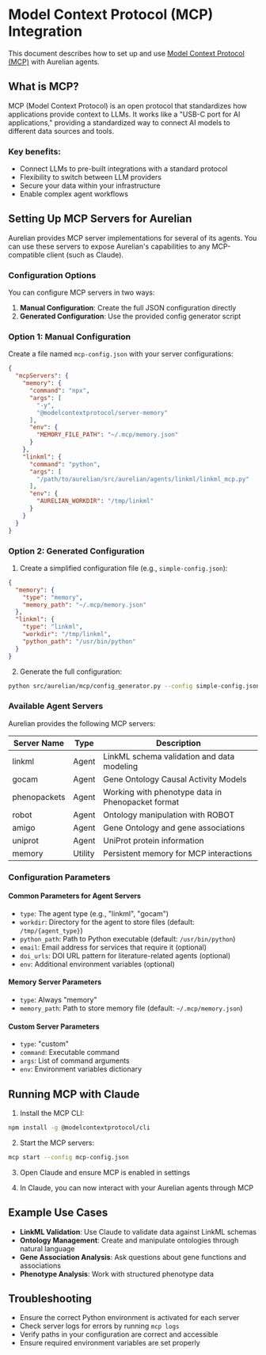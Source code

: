 # Model Context Protocol (MCP) Integration

This document describes how to set up and use [Model Context Protocol (MCP)](https://modelcontextprotocol.io/) with Aurelian agents.

## What is MCP?

MCP (Model Context Protocol) is an open protocol that standardizes how applications provide context to LLMs. It works like a "USB-C port for AI applications," providing a standardized way to connect AI models to different data sources and tools.

### Key benefits:

- Connect LLMs to pre-built integrations with a standard protocol
- Flexibility to switch between LLM providers
- Secure your data within your infrastructure
- Enable complex agent workflows

## Setting Up MCP Servers for Aurelian

Aurelian provides MCP server implementations for several of its agents. You can use these servers to expose Aurelian's capabilities to any MCP-compatible client (such as Claude).

### Configuration Options

You can configure MCP servers in two ways:

1. **Manual Configuration**: Create the full JSON configuration directly
2. **Generated Configuration**: Use the provided config generator script

### Option 1: Manual Configuration

Create a file named `mcp-config.json` with your server configurations:

```json
{
  "mcpServers": {
    "memory": {
      "command": "npx",
      "args": [
        "-y",
        "@modelcontextprotocol/server-memory"
      ],
      "env": {
        "MEMORY_FILE_PATH": "~/.mcp/memory.json"
      }
    },
    "linkml": {
      "command": "python",
      "args": [
        "/path/to/aurelian/src/aurelian/agents/linkml/linkml_mcp.py"
      ],
      "env": {
        "AURELIAN_WORKDIR": "/tmp/linkml"
      }
    }
  }
}
```

### Option 2: Generated Configuration

1. Create a simplified configuration file (e.g., `simple-config.json`):

```json
{
  "memory": {
    "type": "memory",
    "memory_path": "~/.mcp/memory.json"
  },
  "linkml": {
    "type": "linkml",
    "workdir": "/tmp/linkml",
    "python_path": "/usr/bin/python"
  }
}
```

2. Generate the full configuration:

```bash
python src/aurelian/mcp/config_generator.py --config simple-config.json --output mcp-config.json --base-dir /path/to/aurelian
```

### Available Agent Servers

Aurelian provides the following MCP servers:

| Server Name   | Type          | Description                                        |
|---------------|---------------|----------------------------------------------------|
| linkml        | Agent         | LinkML schema validation and data modeling         |
| gocam         | Agent         | Gene Ontology Causal Activity Models               |
| phenopackets  | Agent         | Working with phenotype data in Phenopacket format  |
| robot         | Agent         | Ontology manipulation with ROBOT                   |
| amigo         | Agent         | Gene Ontology and gene associations                |
| uniprot       | Agent         | UniProt protein information                        |
| memory        | Utility       | Persistent memory for MCP interactions             |

### Configuration Parameters

#### Common Parameters for Agent Servers

- `type`: The agent type (e.g., "linkml", "gocam")
- `workdir`: Directory for the agent to store files (default: `/tmp/{agent_type}`)
- `python_path`: Path to Python executable (default: `/usr/bin/python`)
- `email`: Email address for services that require it (optional)
- `doi_urls`: DOI URL pattern for literature-related agents (optional)
- `env`: Additional environment variables (optional)

#### Memory Server Parameters

- `type`: Always "memory"
- `memory_path`: Path to store memory file (default: `~/.mcp/memory.json`)

#### Custom Server Parameters

- `type`: "custom"
- `command`: Executable command
- `args`: List of command arguments
- `env`: Environment variables dictionary

## Running MCP with Claude

1. Install the MCP CLI:

```bash
npm install -g @modelcontextprotocol/cli
```

2. Start the MCP servers:

```bash
mcp start --config mcp-config.json
```

3. Open Claude and ensure MCP is enabled in settings

4. In Claude, you can now interact with your Aurelian agents through MCP

## Example Use Cases

- **LinkML Validation**: Use Claude to validate data against LinkML schemas
- **Ontology Management**: Create and manipulate ontologies through natural language
- **Gene Association Analysis**: Ask questions about gene functions and associations
- **Phenotype Analysis**: Work with structured phenotype data

## Troubleshooting

- Ensure the correct Python environment is activated for each server
- Check server logs for errors by running `mcp logs`
- Verify paths in your configuration are correct and accessible
- Ensure required environment variables are set properly